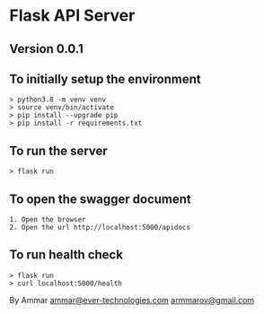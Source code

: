 # Flask API Server

## Version 0.0.1

## To initially setup the environment
```
> python3.8 -m venv venv
> source venv/bin/activate
> pip install --upgrade pip
> pip install -r requirements.txt
```

## To run the server
```
> flask run
```

## To open the swagger document
```
1. Open the browser
2. Open the url http://localhost:5000/apidocs
```

## To run health check
```
> flask run
> curl localhost:5000/health
```

By Ammar
ammar@ever-technologies.com
armmarov@gmail.com
